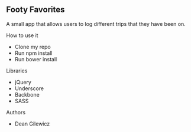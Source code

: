 ## Footy Favorites

A small app that allows users to log different trips that they have been on.

How to use it
* Clone my repo
* Run npm install
* Run bower install

Libraries

* jQuery
* Underscore
* Backbone
* SASS

Authors

* Dean Gilewicz
